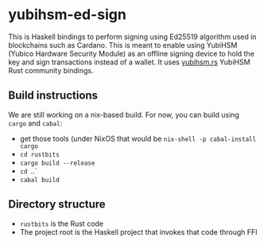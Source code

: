 # yubihsm-ed-sign

This is Haskell bindings to perform signing using
Ed25519 algorithm used in blockchains such as Cardano.
This is meant to enable using YubiHSM (Yubico
Hardware Security Module) as an offline signing device
to hold the key and sign transactions instead of a wallet.
It uses [yubihsm.rs](https://github.com/iqlusioninc/yubihsm.rs)
YubiHSM Rust community bindings.

## Build instructions

We are still working on a nix-based build. For now,
you can build using `cargo` and `cabal`:

- get those tools (under NixOS that would be `nix-shell -p cabal-install cargo`
- `cd rustbits`
- `cargo build --release`
- `cd `..`
- `cabal build`

## Directory structure

- `rustbits` is the Rust code
- The project root is the Haskell project that invokes that code
  through FFI
